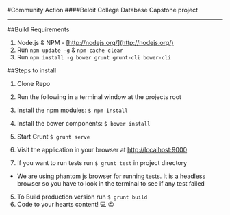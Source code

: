 #Community Action
####Beloit College Database Capstone project

---
##Build Requirements

1. Node.js & NPM - [http://nodejs.org/](http://nodejs.org/)
2. Run `npm update -g` & `npm cache clear`
3. Run `npm install -g bower grunt grunt-cli bower-cli`

##Steps to install

1. Clone Repo
2. Run the following in a terminal window at the projects root
  1. Install the npm modules: `$ npm install`
  2. Install the bower components: `$ bower install`
  3. Start Grunt `$ grunt serve`
3. Visit the application in your browser at [http://localhost:9000](http://localhost:9000)

4. If you want to run tests run `$ grunt test` in project directory
  * We are using phantom js browser for running tests. It is a headless browser so you have to look in the terminal to see if any test failed

5. To Build production version run `$ grunt build` 
6. Code to your hearts content! :computer: :heart_eyes:
